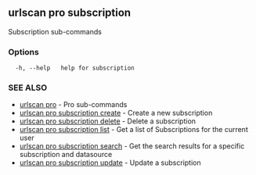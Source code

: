 ## urlscan pro subscription

Subscription sub-commands

### Options

```
  -h, --help   help for subscription
```

### SEE ALSO

* [urlscan pro](urlscan_pro.md)	 - Pro sub-commands
* [urlscan pro subscription create](urlscan_pro_subscription_create.md)	 - Create a new subscription
* [urlscan pro subscription delete](urlscan_pro_subscription_delete.md)	 - Delete a subscription
* [urlscan pro subscription list](urlscan_pro_subscription_list.md)	 - Get a list of Subscriptions for the current user
* [urlscan pro subscription search](urlscan_pro_subscription_search.md)	 - Get the search results for a specific subscription and datasource
* [urlscan pro subscription update](urlscan_pro_subscription_update.md)	 - Update a subscription

